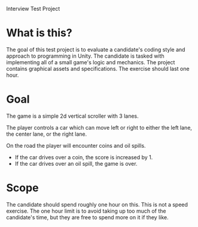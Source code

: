 Interview Test Project

# What is this?

The goal of this test project is to evaluate a candidate's coding style and approach to programming in Unity. The candidate is tasked with implementing all of a small game's logic and mechanics. The project contains graphical assets and specifications. The exercise should last one hour.

# Goal 

The game is a simple 2d vertical scroller with 3 lanes. 

The player controls a car which can move left or right to either the left lane, the center lane, or the right lane.

On the road the player will encounter coins and oil spills.
* If the car drives over a coin, the score is increased by 1. 
* If the car drives over an oil spill, the game is over.

# Scope

The candidate should spend roughly one hour on this. This is not a speed exercise. The one hour limit is to avoid taking up too much of the candidate's time, but they are free to spend more on it if they like.
